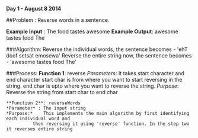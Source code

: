**Day 1 - August 8 2014**

##Problem : Reverse words in a sentence.

**Example Input** : The food tastes awesome
**Example Output**: awesome tastes food The

###Algorithm:
	Reverse the individual words, the sentence becomes    - 'ehT doof setsat emosewa'
	Reverse the entire string now, the sentence becomes    - 'awesome tastes food The'


###Process:
	**Function 1**: reverse
	*Parameters*: It takes start character and end character
			    start char is from where you want to start reversing in the string.
			    end char is upto where you want to reverse the string.
	*Purpose*:    Reverse the string from start char to end char

	**Function 2**: reverseWords
	*Parameter* : The input string
	*Purpose:*    This implements the main algorithm by first identifying each individual word and 
		      then reversing it using 'reverse' function. In the step two it reverses entire string
